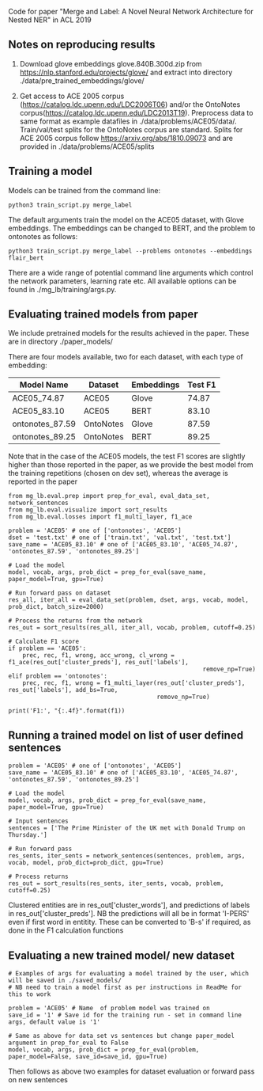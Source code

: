 Code for paper "Merge and Label: A Novel Neural Network Architecture for Nested NER" in ACL 2019


## Notes on reproducing results

1. Download glove embeddings glove.840B.300d.zip from https://nlp.stanford.edu/projects/glove/ and extract into 
directory ./data/pre_trained_embeddings/glove/

2. Get access to ACE 2005 corpus (https://catalog.ldc.upenn.edu/LDC2006T06) and/or the OntoNotes corpus(https://catalog.ldc.upenn.edu/LDC2013T19). Preprocess data to same format as example datafiles in ./data/problems/ACE05/data/. Train/val/test splits for the OntoNotes corpus are standard. Splits for ACE 2005 corpus follow https://arxiv.org/abs/1810.09073 and are provided in ./data/problems/ACE05/splits

## Training a model

Models can be trained from the command line:

```python3 train_script.py merge_label```

The default arguments train the model on the ACE05 dataset, with Glove embeddings. The embeddings can be changed to BERT, and the problem to ontonotes as follows:

```python3 train_script.py merge_label --problems ontonotes --embeddings flair_bert```

There are a wide range of potential command line arguments which control the network parameters, learning rate etc. All available options can be found in ./mg_lb/training/args.py. 

## Evaluating trained models from paper

We include pretrained models for the results achieved in the paper. These are in directory ./paper_models/

There are four models available, two for each dataset, with each type of embedding:

| Model Name | Dataset | Embeddings | Test F1 |
| ------------- | ------------- | ------------- | ------------- |
| ACE05_74.87 | ACE05 | Glove| 74.87 |
| ACE05_83.10 | ACE05 | BERT | 83.10  |
| ontonotes_87.59 | OntoNotes  | Glove  | 87.59 |
| ontonotes_89.25 | OntoNotes  | BERT  | 89.25 |
 

Note that in the case of the ACE05 models, the test F1 scores are slightly higher than those reported in the paper, as we provide the best model from the training repetitions (chosen on dev set), whereas the average is reported in the paper



```
from mg_lb.eval.prep import prep_for_eval, eval_data_set, network_sentences
from mg_lb.eval.visualize import sort_results
from mg_lb.eval.losses import f1_multi_layer, f1_ace

problem = 'ACE05' # one of ['ontonotes', 'ACE05']
dset = 'test.txt' # one of ['train.txt', 'val.txt', 'test.txt']
save_name = 'ACE05_83.10' # one of ['ACE05_83.10', 'ACE05_74.87', 'ontonotes_87.59', 'ontonotes_89.25']

# Load the model
model, vocab, args, prob_dict = prep_for_eval(save_name, paper_model=True, gpu=True)

# Run forward pass on dataset
res_all, iter_all = eval_data_set(problem, dset, args, vocab, model, prob_dict, batch_size=2000)

# Process the returns from the network
res_out = sort_results(res_all, iter_all, vocab, problem, cutoff=0.25)

# Calculate F1 score
if problem == 'ACE05':
    prec, rec, f1, wrong, acc_wrong, cl_wrong = f1_ace(res_out['cluster_preds'], res_out['labels'], 
                                                       remove_np=True)
elif problem == 'ontonotes':
    prec, rec, f1, wrong = f1_multi_layer(res_out['cluster_preds'], res_out['labels'], add_bs=True,
                                          remove_np=True)
    
print('F1:', "{:.4f}".format(f1))

```

## Running a trained model on list of user defined sentences

```
problem = 'ACE05' # one of ['ontonotes', 'ACE05']
save_name = 'ACE05_83.10' # one of ['ACE05_83.10', 'ACE05_74.87', 'ontonotes_87.59', 'ontonotes_89.25']

# Load the model
model, vocab, args, prob_dict = prep_for_eval(save_name, paper_model=True, gpu=True)

# Input sentences
sentences = ['The Prime Minister of the UK met with Donald Trump on Thursday.']

# Run forward pass
res_sents, iter_sents = network_sentences(sentences, problem, args, vocab, model, prob_dict=prob_dict, gpu=True)

# Process returns
res_out = sort_results(res_sents, iter_sents, vocab, problem, cutoff=0.25)

```

Clustered entities are in res_out['cluster_words'], and predictions of labels in res_out['cluster_preds']. NB the predictions will all be in format 'I-PERS' even if first word in entitity. These can be converted to 'B-s' if required, as done in the F1 calculation functions


## Evaluating a new trained model/ new dataset

```
# Examples of args for evaluating a model trained by the user, which will be saved in ./saved_models/
# NB need to train a model first as per instructions in ReadMe for this to work 

problem = 'ACE05' # Name  of problem model was trained on
save_id = '1' # Save id for the training run - set in command line args, default value is '1'

# Same as above for data set vs sentences but change paper_model argument in prep_for_eval to False
model, vocab, args, prob_dict = prep_for_eval(problem, paper_model=False, save_id=save_id, gpu=True)

```

Then follows as above two examples for dataset evaluation or forward pass on new sentences
